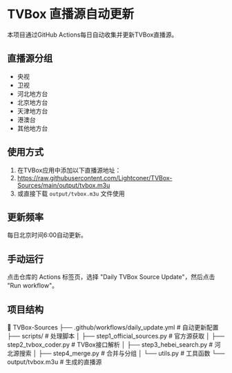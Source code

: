 # TVBox 直播源自动更新

本项目通过GitHub Actions每日自动收集并更新TVBox直播源。

## 直播源分组

- 央视
- 卫视
- 河北地方台
- 北京地方台
- 天津地方台
- 港澳台
- 其他地方台

## 使用方式

1. 在TVBox应用中添加以下直播源地址：
2. https://raw.githubusercontent.com/Lightconer/TVBox-Sources/main/output/tvbox.m3u
3.  或直接下载 `output/tvbox.m3u` 文件使用

## 更新频率

每日北京时间6:00自动更新。

## 手动运行

点击仓库的 Actions 标签页，选择 "Daily TVBox Source Update"，然后点击 "Run workflow"。

## 项目结构
📁 TVBox-Sources
├── .github/workflows/daily_update.yml # 自动更新配置
├── scripts/ # 处理脚本
│ ├── step1_official_sources.py # 官方源获取
│ ├── step2_tvbox_coder.py # TVBox接口解析
│ ├── step3_hebei_search.py # 河北源搜索
│ ├── step4_merge.py # 合并与分组
│ └── utils.py # 工具函数
└── output/tvbox.m3u # 生成的直播源
